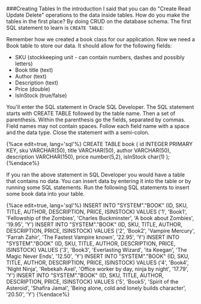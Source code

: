 ###Creating Tables
In the introduction I said that you can do "Create Read Update Delete" operations to the data inside tables. How do you make the tables in the first place? By doing CRUD on the database schema. The first SQL statement to learn is ```CREATE TABLE```:

Remember how we created a book class for our application. Now we need a Book table to store our data. It should allow for the following fields: 
* SKU (stockkeeping unit - can contain numbers, dashes and possibly letters)
* Book title (text)
* Author (text)
* Description (text)
* Price (double)
* IsInStock (true/false)

You'll enter the SQL statement in Oracle SQL Developer. The SQL statement starts with CREATE TABLE followed by the table name. Then a set of parenthesis. Within the parenthesis go the fields, separated by commas. Field names may not contain spaces. Follow each field name with a space and the data type. Close the statement with a semi-colon.

{%ace edit=true, lang='sql'%}
CREATE TABLE book (
    id INTEGER PRIMARY KEY,
    sku VARCHAR(50),
    title VARCHAR(50),
    author VARCHAR(50),
    description VARCHAR(150),
    price number(5,2),
    isInStock char(1)
);
{%endace%}

If you ran the above statement in SQL Developer you would have a table that contains no data. You can insert data by entering it into the table or by running some SQL statements. Run the following SQL statements to insert some book data into your table.

{%ace edit=true, lang='sql'%}
INSERT INTO "SYSTEM"."BOOK" (ID, SKU, TITLE, AUTHOR, DESCRIPTION, PRICE, ISINSTOCK) VALUES ('1', 'Book1', 'Fellowship of the Zombies', 'Charles Buckminster', 'A book about Zombies', '19.95', 'Y')
INSERT INTO "SYSTEM"."BOOK" (ID, SKU, TITLE, AUTHOR, DESCRIPTION, PRICE, ISINSTOCK) VALUES ('2', 'Book2', 'Vampire Mercury', 'Farrah Zahir', 'The Fastest Vampire known', '22.95', 'Y')
INSERT INTO "SYSTEM"."BOOK" (ID, SKU, TITLE, AUTHOR, DESCRIPTION, PRICE, ISINSTOCK) VALUES ('3', 'Book3', 'Everlasting Wizard', 'ita Keegan', 'The Magic Never Ends', '12.50', 'Y')
INSERT INTO "SYSTEM"."BOOK" (ID, SKU, TITLE, AUTHOR, DESCRIPTION, PRICE, ISINSTOCK) VALUES ('4', 'Book4', 'Night Ninja', 'Rebekah Axel', 'Office worker by day, ninja by night', '17.79', 'Y')
INSERT INTO "SYSTEM"."BOOK" (ID, SKU, TITLE, AUTHOR, DESCRIPTION, PRICE, ISINSTOCK) VALUES ('5', 'Book5', 'Spirit of the Asteroid', 'Shafira Jamal', 'Being alone, cold and lonely builds character', '20.50', 'Y')
{%endace%}
